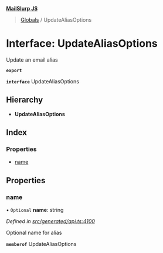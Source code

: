 **[MailSlurp JS](../README.md)**

> [Globals](../README.md) / UpdateAliasOptions

# Interface: UpdateAliasOptions

Update an email alias

**`export`** 

**`interface`** UpdateAliasOptions

## Hierarchy

* **UpdateAliasOptions**

## Index

### Properties

* [name](updatealiasoptions.md#name)

## Properties

### name

• `Optional` **name**: string

*Defined in [src/generated/api.ts:4100](https://github.com/mailslurp/mailslurp-client/blob/aab6cee/src/generated/api.ts#L4100)*

Optional name for alias

**`memberof`** UpdateAliasOptions
